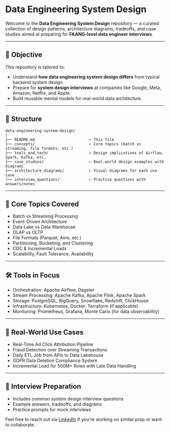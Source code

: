 
# Data Engineering System Design

Welcome to the **Data Engineering System Design** repository — a curated collection of design patterns, architecture diagrams, tradeoffs, and case studies aimed at preparing for **FAANG-level data engineer interviews**.

---

## 🎯 Objective

This repository is tailored to:

* Understand **how data engineering system design differs** from typical backend system design.
* Prepare for **system design interviews** at companies like Google, Meta, Amazon, Netflix, and Apple.
* Build reusable mental models for real-world data architecture.

---

## 📂 Structure

```
data-engineering-system-design/
│
├── README.md                        ← This file
├── concepts/                        ← Core topics (batch vs streaming, file formats, etc.)
├── tools_and_tech/                  ← Design implications of Airflow, Spark, Kafka, etc.
├── case_studies/                    ← Real-world design examples with diagrams
├── architecture_diagrams/           ← Visual diagrams for each use case
└── interview_questions/             ← Practice questions with answers/notes
```

---

## 🧠 Core Topics Covered

* Batch vs Streaming Processing
* Event-Driven Architecture
* Data Lake vs Data Warehouse
* OLAP vs OLTP
* File Formats (Parquet, Avro, etc.)
* Partitioning, Bucketing, and Clustering
* CDC & Incremental Loads
* Scalability, Fault Tolerance, Availability

---

## 🛠 Tools in Focus

* Orchestration: Apache Airflow, Dagster
* Stream Processing: Apache Kafka, Apache Flink, Apache Spark
* Storage: PostgreSQL, BigQuery, Snowflake, Redshift, ClickHouse
* Infrastructure: Kubernetes, Docker, Terraform (if applicable)
* Monitoring: Prometheus, Grafana, Monte Carlo (for data observability)

---

## 🧩 Real-World Use Cases

* Real-Time Ad Click Attribution Pipeline
* Fraud Detection over Streaming Transactions
* Daily ETL Job from APIs to Data Lakehouse
* GDPR Data Deletion Compliance System
* Incremental Load for 500M+ Rows with Late Data Handling

---

## 🚀 Interview Preparation

* Includes common system design interview questions
* Example answers, tradeoffs, and diagrams
* Practice prompts for mock interviews


Feel free to reach out via [LinkedIn](https://www.linkedin.com/in/ilia-stepanov/) if you're working on similar prep or want to collaborate.

